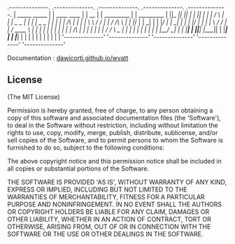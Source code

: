  .--------------.  .--------------. .--------------. .--------------. .--------------.
 | _____  _____ |  |  ____  ____  | |      __      | |  _________   | |  _________   |
 ||_   _||_   _||  | |_  _||_  _| | |     /  \     | | |  _   _  |  | | |  _   _  |  |
 |  | | /\ | |  |  |   \ \  / /   | |    / /\ \    | | |_/ | | \_|  | | |_/ | | \_|  |
 |  | |/  \| |  |  |    \ \/ /    | |   / ____ \   | |     | |      | |     | |      |
 |  |   /\   |  |  |    _|  |_    | | _/ /    \ \_ | |    _| |_     | |    _| |_     |
 |  |__/  \__|  |  |   |______|   | ||____|  |____|| |   |_____|    | |   |_____|    |
 |              |  |              | |              | |              | |              |
 '--------------'  '--------------' '--------------' '--------------' '--------------'

Documentation : [dawicorti.github.io/wyatt](http://dawicorti.github.io/wyatt/)

## License 

(The MIT License)

Permission is hereby granted, free of charge, to any person obtaining
a copy of this software and associated documentation files (the
'Software'), to deal in the Software without restriction, including
without limitation the rights to use, copy, modify, merge, publish,
distribute, sublicense, and/or sell copies of the Software, and to
permit persons to whom the Software is furnished to do so, subject to
the following conditions:

The above copyright notice and this permission notice shall be
included in all copies or substantial portions of the Software.

THE SOFTWARE IS PROVIDED 'AS IS', WITHOUT WARRANTY OF ANY KIND,
EXPRESS OR IMPLIED, INCLUDING BUT NOT LIMITED TO THE WARRANTIES OF
MERCHANTABILITY, FITNESS FOR A PARTICULAR PURPOSE AND NONINFRINGEMENT.
IN NO EVENT SHALL THE AUTHORS OR COPYRIGHT HOLDERS BE LIABLE FOR ANY
CLAIM, DAMAGES OR OTHER LIABILITY, WHETHER IN AN ACTION OF CONTRACT,
TORT OR OTHERWISE, ARISING FROM, OUT OF OR IN CONNECTION WITH THE
SOFTWARE OR THE USE OR OTHER DEALINGS IN THE SOFTWARE.
